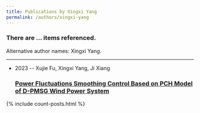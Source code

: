 ```yaml
---
title: Publications by Xingxi Yang
permalink: /authors/xingxi-yang
---
```


<h3 id="number-posts">There are ... items referenced.</h3>
<p id='info-authors'>Alternative author names: Xingxi Yang.</p>
<hr />
<ul class="post-list">
<li><span class='post-meta'>2023 -- Xujie Fu, Xingxi Yang, Ji Xiang</span><h3><a class='post-link' href="{{ site.baseurl }}/power-fluctuations-smoothing-control-based-on-pch-model-of-d-pmsg-wind-power-system">Power Fluctuations Smoothing Control Based on PCH Model of D-PMSG Wind Power System</a></h3></li>

</ul>
{% include count-posts.html %}
